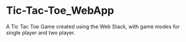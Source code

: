 # Tic-Tac-Toe_WebApp
A Tic Tac Toe Game created using the Web Stack, with game modes for single player and two player.
